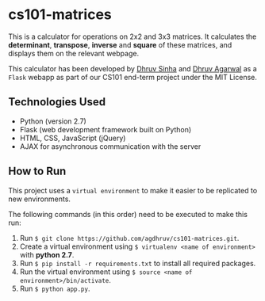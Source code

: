# cs101-matrices

This is a calculator for operations on 2x2 and 3x3 matrices. It calculates the **determinant**, **transpose**, **inverse** and **square** of these matrices, and displays them on the relevant webpage.

This calculator has been developed by [Dhruv Sinha](https://github.com/dhruvsinha) and [Dhruv Agarwal](https://github.com/agdhruv) as a `Flask` webapp as part of our CS101 end-term project under the MIT License.


## Technologies Used

* Python (version 2.7)
* Flask (web development framework built on Python)
* HTML, CSS, JavaScript (jQuery)
* AJAX for asynchronous communication with the server


## How to Run

This project uses a `virtual environment` to make it easier to be replicated to new environments.

The following commands (in this order) need to be executed to make this run:

1. Run `$ git clone https://github.com/agdhruv/cs101-matrices.git`.
2. Create a virtual environment using `$ virtualenv <name of environment>` with **python 2.7**.
3. Run `$ pip install -r requirements.txt` to install all required packages.
4. Run the virtual environment using `$ source <name of environment>/bin/activate`.
5. Run `$ python app.py`.